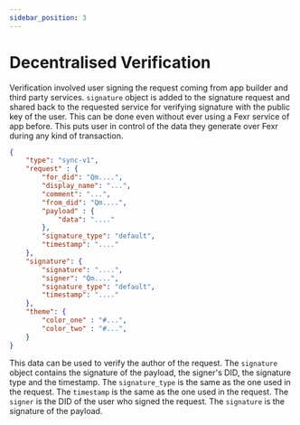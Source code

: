 ```yaml
---
sidebar_position: 3
---
```


# Decentralised Verification

Verification involved user signing the request coming from app builder and third party services. `signature` object is added to the signature request and shared back to the requested service for verifying signature with the public key of the user. This can be done even without ever using a Fexr service of app before. This puts user in control of the data they generate over Fexr during any kind of transaction.

```json title="Format of verified (signed) request data (QR, NFC)"
{
    "type": "sync-v1",
    "request" : {
        "for_did": "Qm....",
        "display_name": "...",
        "comment": "...",
        "from_did": "Qm....",
        "payload" : {
            "data": "...."
        },
        "signature_type": "default",
        "timestamp": "...."
    },
    "signature": {
        "signature": "....",
        "signer": "Qm....",
        "signature_type": "default",
        "timestamp": "...."
    },
    "theme": {
        "color_one" : "#...",
        "color_two" : "#...",
    }
}
```

This data can be used to verify the author of the request. The `signature` object contains the signature of the payload, the signer's DID, the signature type and the timestamp. The `signature_type` is the same as the one used in the request. The `timestamp` is the same as the one used in the request. The `signer` is the DID of the user who signed the request. The `signature` is the signature of the payload.